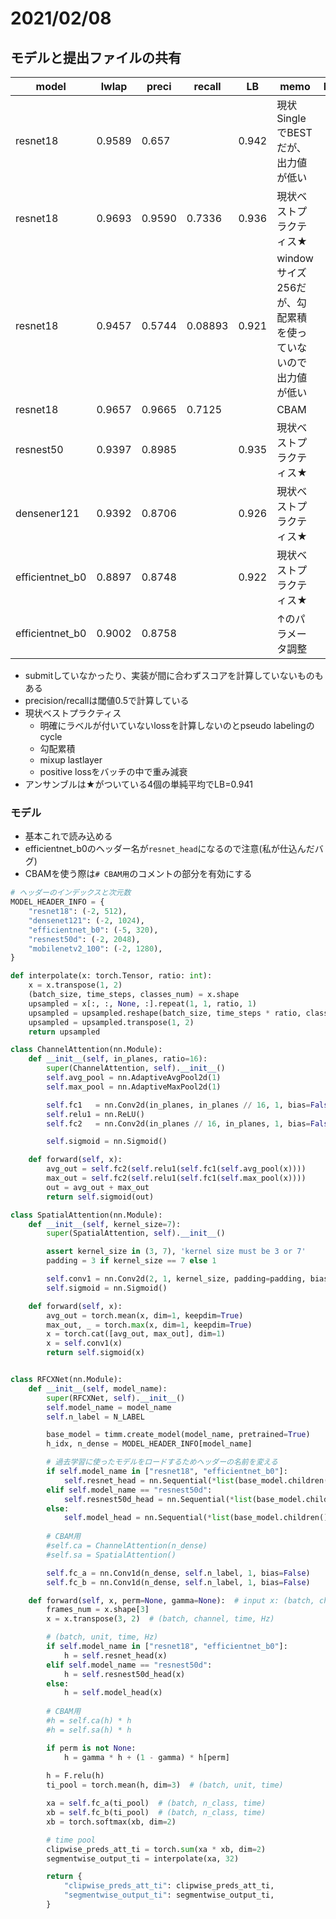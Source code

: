 # 2021/02/08

## モデルと提出ファイルの共有



|model|lwlap|preci|recall|LB|memo|Drive|
|--|--|--|--|--|--|--|
|resnet18|0.9589|0.657||0.942|現状SingleでBESTだが、出力値が低い||
|resnet18|0.9693|0.9590|0.7336|0.936|現状ベストプラクティス★||
|resnet18|0.9457|0.5744|0.08893|0.921|windowサイズ256だが、勾配累積を使っていないので出力値が低い||
|resnet18|0.9657|0.9665|0.7125||CBAM||
|resnest50|0.9397|0.8985||0.935|現状ベストプラクティス★||
|densener121|0.9392|0.8706||0.926|現状ベストプラクティス★||
|efficientnet_b0|0.8897|0.8748||0.922|現状ベストプラクティス★||
|efficientnet_b0|0.9002|0.8758|||↑のパラメータ調整||

- submitしていなかったり、実装が間に合わずスコアを計算していないものもある
- precision/recallは閾値0.5で計算している
- 現状ベストプラクティス
  - 明確にラベルが付いていないlossを計算しないのとpseudo labelingのcycle
  - 勾配累積
  - mixup lastlayer
  - positive lossをバッチの中で重み減衰
- アンサンブルは★がついている4個の単純平均でLB=0.941


### モデル

- 基本これで読み込める
- efficientnet_b0のヘッダー名が`resnet_head`になるので注意(私が仕込んだバグ)
- CBAMを使う際は`# CBAM用`のコメントの部分を有効にする

```python
# ヘッダーのインデックスと次元数
MODEL_HEADER_INFO = {
    "resnet18": (-2, 512),
    "densenet121": (-2, 1024),
    "efficientnet_b0": (-5, 320),
    "resnest50d": (-2, 2048),
    "mobilenetv2_100": (-2, 1280),
}

def interpolate(x: torch.Tensor, ratio: int):
    x = x.transpose(1, 2)
    (batch_size, time_steps, classes_num) = x.shape
    upsampled = x[:, :, None, :].repeat(1, 1, ratio, 1)
    upsampled = upsampled.reshape(batch_size, time_steps * ratio, classes_num)
    upsampled = upsampled.transpose(1, 2)
    return upsampled

class ChannelAttention(nn.Module):
    def __init__(self, in_planes, ratio=16):
        super(ChannelAttention, self).__init__()
        self.avg_pool = nn.AdaptiveAvgPool2d(1)
        self.max_pool = nn.AdaptiveMaxPool2d(1)

        self.fc1   = nn.Conv2d(in_planes, in_planes // 16, 1, bias=False)
        self.relu1 = nn.ReLU()
        self.fc2   = nn.Conv2d(in_planes // 16, in_planes, 1, bias=False)

        self.sigmoid = nn.Sigmoid()

    def forward(self, x):
        avg_out = self.fc2(self.relu1(self.fc1(self.avg_pool(x))))
        max_out = self.fc2(self.relu1(self.fc1(self.max_pool(x))))
        out = avg_out + max_out
        return self.sigmoid(out)

class SpatialAttention(nn.Module):
    def __init__(self, kernel_size=7):
        super(SpatialAttention, self).__init__()

        assert kernel_size in (3, 7), 'kernel size must be 3 or 7'
        padding = 3 if kernel_size == 7 else 1

        self.conv1 = nn.Conv2d(2, 1, kernel_size, padding=padding, bias=False)
        self.sigmoid = nn.Sigmoid()

    def forward(self, x):
        avg_out = torch.mean(x, dim=1, keepdim=True)
        max_out, _ = torch.max(x, dim=1, keepdim=True)
        x = torch.cat([avg_out, max_out], dim=1)
        x = self.conv1(x)
        return self.sigmoid(x)


class RFCXNet(nn.Module):
    def __init__(self, model_name):
        super(RFCXNet, self).__init__()
        self.model_name = model_name
        self.n_label = N_LABEL

        base_model = timm.create_model(model_name, pretrained=True)
        h_idx, n_dense = MODEL_HEADER_INFO[model_name]        

        # 過去学習に使ったモデルをロードするためヘッダーの名前を変える
        if self.model_name in ["resnet18", "efficientnet_b0"]:
            self.resnet_head = nn.Sequential(*list(base_model.children())[:h_idx])
        elif self.model_name == "resnest50d":
            self.resnest50d_head = nn.Sequential(*list(base_model.children())[:h_idx])
        else:
            self.model_head = nn.Sequential(*list(base_model.children())[:h_idx])
               
        # CBAM用
        #self.ca = ChannelAttention(n_dense)
        #self.sa = SpatialAttention()

        self.fc_a = nn.Conv1d(n_dense, self.n_label, 1, bias=False)
        self.fc_b = nn.Conv1d(n_dense, self.n_label, 1, bias=False)

    def forward(self, x, perm=None, gamma=None):  # input x: (batch, channel, Hz, time)
        frames_num = x.shape[3]
        x = x.transpose(3, 2)  # (batch, channel, time, Hz)

        # (batch, unit, time, Hz)
        if self.model_name in ["resnet18", "efficientnet_b0"]:
            h = self.resnet_head(x)  
        elif self.model_name == "resnest50d":
            h = self.resnest50d_head(x)
        else:
            h = self.model_head(x)
        
        # CBAM用
        #h = self.ca(h) * h
        #h = self.sa(h) * h

        if perm is not None:
            h = gamma * h + (1 - gamma) * h[perm]
    
        h = F.relu(h)
        ti_pool = torch.mean(h, dim=3)  # (batch, unit, time)

        xa = self.fc_a(ti_pool)  # (batch, n_class, time)
        xb = self.fc_b(ti_pool)  # (batch, n_class, time)
        xb = torch.softmax(xb, dim=2)

        # time pool
        clipwise_preds_att_ti = torch.sum(xa * xb, dim=2)
        segmentwise_output_ti = interpolate(xa, 32)

        return {
            "clipwise_preds_att_ti": clipwise_preds_att_ti,
            "segmentwise_output_ti": segmentwise_output_ti,
        }
```

